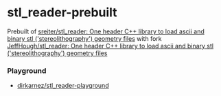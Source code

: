 stl_reader-prebuilt
===================
Prebuilt of [sreiter/stl_reader: One header C++ library to load ascii and binary stl ('stereolithography') geometry files](https://github.com/sreiter/stl_reader) with fork [JeffHough/stl_reader: One header C++ library to load ascii and binary stl ('stereolithography') geometry files](https://github.com/JeffHough/stl_reader)

### Playground
- [dirkarnez/stl_reader-playground](https://github.com/dirkarnez/stl_reader-playground/)

